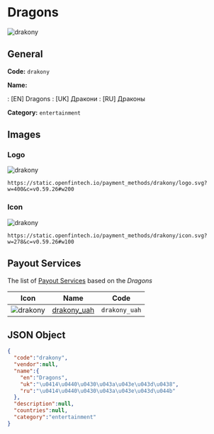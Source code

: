 
# Dragons 
![drakony](https://static.openfintech.io/payment_methods/drakony/logo.svg?w=400&c=v0.59.26#w200)  

## General 
**Code:** `drakony` 
 
**Name:** 
 
:	[EN] Dragons 
:	[UK] Дракони 
:	[RU] Драконы 
 
**Category:** `entertainment` 
 

## Images 

### Logo 
![drakony](https://static.openfintech.io/payment_methods/drakony/logo.svg?w=400&c=v0.59.26#w200)  

```
https://static.openfintech.io/payment_methods/drakony/logo.svg?w=400&c=v0.59.26#w200
```  

### Icon 
![drakony](https://static.openfintech.io/payment_methods/drakony/icon.svg?w=278&c=v0.59.26#w100)  

```
https://static.openfintech.io/payment_methods/drakony/icon.svg?w=278&c=v0.59.26#w100
```  

## Payout Services 
 
The list of [Payout Services](/payout-services/) based on the _Dragons_ 

|Icon|Name|Code| 
|:---:|:---:|:---:| 
|![drakony](https://static.openfintech.io/payout_methods/drakony/icon.svg?w=278&c=v0.59.26#w40) |[drakony_uah](/payout-services/drakony_uah/)|`drakony_uah`| 
 

## JSON Object 

```json
{
  "code":"drakony",
  "vendor":null,
  "name":{
    "en":"Dragons",
    "uk":"\u0414\u0440\u0430\u043a\u043e\u043d\u0438",
    "ru":"\u0414\u0440\u0430\u043a\u043e\u043d\u044b"
  },
  "description":null,
  "countries":null,
  "category":"entertainment"
}
```  
